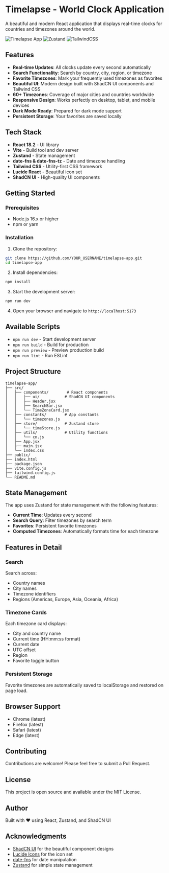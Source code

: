 # Timelapse - World Clock Application

A beautiful and modern React application that displays real-time clocks for countries and timezones around the world.

![Timelapse App](https://img.shields.io/badge/React-18.2-blue)
![Zustand](https://img.shields.io/badge/Zustand-4.4-purple)
![TailwindCSS](https://img.shields.io/badge/TailwindCSS-3.3-cyan)

## Features

- **Real-time Updates**: All clocks update every second automatically
- **Search Functionality**: Search by country, city, region, or timezone
- **Favorite Timezones**: Mark your frequently used timezones as favorites
- **Beautiful UI**: Modern design built with ShadCN UI components and Tailwind CSS
- **60+ Timezones**: Coverage of major cities and countries worldwide
- **Responsive Design**: Works perfectly on desktop, tablet, and mobile devices
- **Dark Mode Ready**: Prepared for dark mode support
- **Persistent Storage**: Your favorites are saved locally

## Tech Stack

- **React 18.2** - UI library
- **Vite** - Build tool and dev server
- **Zustand** - State management
- **date-fns & date-fns-tz** - Date and timezone handling
- **Tailwind CSS** - Utility-first CSS framework
- **Lucide React** - Beautiful icon set
- **ShadCN UI** - High-quality UI components

## Getting Started

### Prerequisites

- Node.js 16.x or higher
- npm or yarn

### Installation

1. Clone the repository:
```bash
git clone https://github.com/YOUR_USERNAME/timelapse-app.git
cd timelapse-app
```

2. Install dependencies:
```bash
npm install
```

3. Start the development server:
```bash
npm run dev
```

4. Open your browser and navigate to `http://localhost:5173`

## Available Scripts

- `npm run dev` - Start development server
- `npm run build` - Build for production
- `npm run preview` - Preview production build
- `npm run lint` - Run ESLint

## Project Structure

```
timelapse-app/
├── src/
│   ├── components/        # React components
│   │   ├── ui/           # ShadCN UI components
│   │   ├── Header.jsx
│   │   ├── SearchBar.jsx
│   │   └── TimeZoneCard.jsx
│   ├── constants/        # App constants
│   │   └── timezones.js
│   ├── store/            # Zustand store
│   │   └── timeStore.js
│   ├── utils/            # Utility functions
│   │   └── cn.js
│   ├── App.jsx
│   ├── main.jsx
│   └── index.css
├── public/
├── index.html
├── package.json
├── vite.config.js
├── tailwind.config.js
└── README.md
```

## State Management

The app uses Zustand for state management with the following features:

- **Current Time**: Updates every second
- **Search Query**: Filter timezones by search term
- **Favorites**: Persistent favorite timezones
- **Computed Timezones**: Automatically formats time for each timezone

## Features in Detail

### Search

Search across:
- Country names
- City names
- Timezone identifiers
- Regions (Americas, Europe, Asia, Oceania, Africa)

### Timezone Cards

Each timezone card displays:
- City and country name
- Current time (HH:mm:ss format)
- Current date
- UTC offset
- Region
- Favorite toggle button

### Persistent Storage

Favorite timezones are automatically saved to localStorage and restored on page load.

## Browser Support

- Chrome (latest)
- Firefox (latest)
- Safari (latest)
- Edge (latest)

## Contributing

Contributions are welcome! Please feel free to submit a Pull Request.

## License

This project is open source and available under the MIT License.

## Author

Built with ❤️ using React, Zustand, and ShadCN UI

## Acknowledgments

- [ShadCN UI](https://ui.shadcn.com/) for the beautiful component designs
- [Lucide Icons](https://lucide.dev/) for the icon set
- [date-fns](https://date-fns.org/) for date manipulation
- [Zustand](https://github.com/pmndrs/zustand) for simple state management

